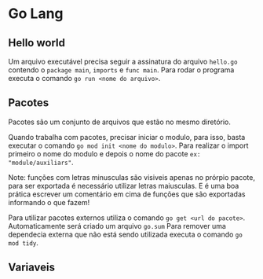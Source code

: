 # Go Lang

## Hello world

Um arquivo executável precisa seguir a assinatura do arquivo `hello.go` contendo o `package main`, `imports` e `func main`.
Para rodar o programa executa o comando `go run <nome do arquivo>`.

## Pacotes

Pacotes são um conjunto de arquivos que estão no mesmo diretório.

Quando trabalha com pacotes, precisar iniciar o modulo, para isso, basta executar o comando `go mod init <nome do modulo>`.
Para realizar o import primeiro o nome do modulo e depois o nome do pacote `ex: "module/auxiliars"`.

Note: funções com letras minusculas são visiveis apenas no prórpio pacote, para ser exportada é necessário utilizar letras maiusculas.
E é uma boa prática escrever um comentário em cima de funções que são exportadas informando o que fazem!

Para utilizar pacotes externos utiliza o comando `go get <url do pacote>`. Automaticamente será criado um arquivo `go.sum`
Para remover uma dependecia externa que não está sendo utilizada executa o comando `go mod tidy`.

## Variaveis